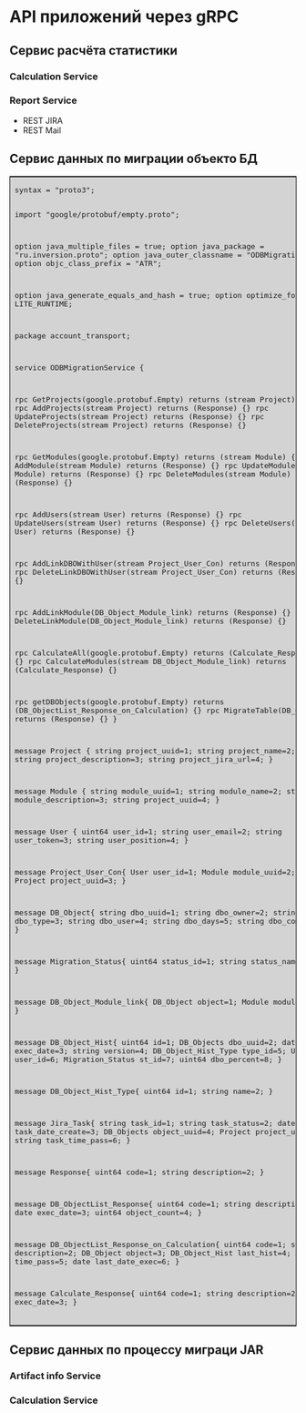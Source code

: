 # API приложений через gRPC

## Сервис расчёта статистики

### Calculation Service


### Report Service
 - REST JIRA
 - REST Mail

## Сервис данных по миграции объекто БД

<table style="border:1px solid black;background-color:lightgrey;">
<tr>
   <td>
   <pre>
syntax = "proto3";

import "google/protobuf/empty.proto";

option java_multiple_files = true;
option java_package = "ru.inversion.proto";
option java_outer_classname = "ODBMigration";
option objc_class_prefix = "ATR";

option java_generate_equals_and_hash = true;
option optimize_for = LITE_RUNTIME;

package account_transport;

service ODBMigrationService {

rpc GetProjects(google.protobuf.Empty) returns (stream Project) {}
rpc AddProjects(stream Project) returns (Response) {}
rpc UpdateProjects(stream Project) returns (Response) {}
rpc DeleteProjects(stream Project) returns (Response) {}

rpc GetModules(google.protobuf.Empty) returns (stream Module) {}
rpc AddModule(stream Module) returns (Response) {}
rpc UpdateModules(stream Module) returns (Response) {}
rpc DeleteModules(stream Module) returns (Response) {}

rpc AddUsers(stream User) returns (Response) {}
rpc UpdateUsers(stream User) returns (Response) {}
rpc DeleteUsers(stream User) returns (Response) {}

rpc AddLinkDBOWithUser(stream Project_User_Con) returns (Response) {}
rpc DeleteLinkDBOWithUser(stream Project_User_Con) returns (Response) {}

rpc AddLinkModule(DB_Object_Module_link) returns (Response) {}
rpc DeleteLinkModule(DB_Object_Module_link) returns (Response) {}

rpc CalculateAll(google.protobuf.Empty) returns (Calculate_Response) {}
rpc CalculateModules(stream DB_Object_Module_link) returns (Calculate_Response) {}

rpc getDBObjects(google.protobuf.Empty) returns (DB_ObjectList_Response_on_Calculation) {}
rpc MigrateTable(DB_Object) returns (Response) {}
}

message Project {
    string project_uuid=1;
    string project_name=2;
    string project_description=3;
    string project_jira_url=4;
}

message Module {
    string module_uuid=1;
    string module_name=2;
    string module_description=3;
    string project_uuid=4;
}

message User {
    uint64 user_id=1;
    string user_email=2;
    string user_token=3;
    string user_position=4;
}

message Project_User_Con{
    User user_id=1;
    Module module_uuid=2;
    Project project_uuid=3;
}

message DB_Object{
    string dbo_uuid=1;
    string dbo_owner=2;
    string dbo_type=3;
    string dbo_user=4;
    string dbo_days=5;
    string dbo_comment=6;
}

message Migration_Status{
    uint64 status_id=1;
    string status_name=2;
}

message DB_Object_Module_link{
    DB_Object object=1;
    Module module=2;
}

message DB_Object_Hist{
    uint64 id=1;
    DB_Objects dbo_uuid=2;
    date exec_date=3;
    string version=4;
    DB_Object_Hist_Type type_id=5;
    User user_id=6;
    Migration_Status st_id=7;
    uint64 dbo_percent=8;
}

message DB_Object_Hist_Type{
    uint64 id=1;
    string name=2;
}

message Jira_Task{
    string task_id=1;
    string task_status=2;
    date task_date_create=3;
    DB_Objects object_uuid=4;
    Project project_uuid=5;
    string task_time_pass=6;
}

message Response{
    uint64 code=1;
    string description=2;
}

message DB_ObjectList_Response{
    uint64 code=1;
    string description=2;
    date exec_date=3;
    uint64 object_count=4;
}

message DB_ObjectList_Response_on_Calculation{
    uint64 code=1;
    string description=2;
    DB_Object object=3;
    DB_Object_Hist last_hist=4;
    Jira_Task time_pass=5;
    date last_date_exec=6;
}

message Calculate_Response{
    uint64 code=1;
    string description=2;
    date exec_date=3;
}
</pre>
   </td>
  </tr>
</table>


## Сервис данных по процессу миграци JAR

### Artifact info Service

### Calculation Service